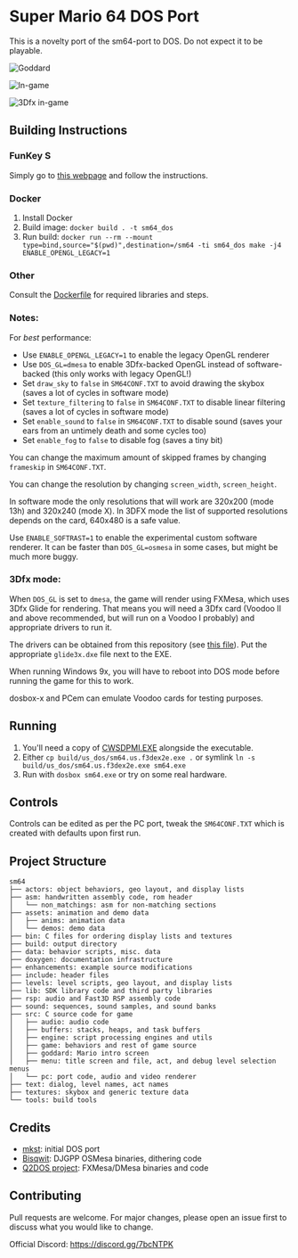 # Super Mario 64 DOS Port

This is a novelty port of the sm64-port to DOS. Do not expect it to be playable.

![Goddard](https://raw.githubusercontent.com/fgsfdsfgs/sm64-port/dos/media/screenshot_00.png)

![In-game](https://raw.githubusercontent.com/fgsfdsfgs/sm64-port/dos/media/screenshot_01.png)

![3Dfx in-game](https://raw.githubusercontent.com/fgsfdsfgs/sm64-port/dos/media/screenshot_02.png)

## Building Instructions

### FunKey S
Simply go to [this webpage](https://colab.research.google.com/drive/1uxUvWPBeIl9XkrRpXphE0kABLMEharGy) and follow the instructions.

### Docker

1. Install Docker
2. Build image: `docker build . -t sm64_dos`
3. Run build: `docker run --rm --mount type=bind,source="$(pwd)",destination=/sm64 -ti sm64_dos make -j4 ENABLE_OPENGL_LEGACY=1`

### Other

Consult the [Dockerfile](./Dockerfile) for required libraries and steps.

### Notes:

For *best* performance:
 - Use `ENABLE_OPENGL_LEGACY=1` to enable the legacy OpenGL renderer
 - Use `DOS_GL=dmesa` to enable 3Dfx-backed OpenGL instead of software-backed (this only works with legacy OpenGL!)
 - Set `draw_sky` to `false` in `SM64CONF.TXT` to avoid drawing the skybox (saves a lot of cycles in software mode)
 - Set `texture_filtering` to `false` in `SM64CONF.TXT` to disable linear filtering (saves a lot of cycles in software mode)
 - Set `enable_sound` to `false` in `SM64CONF.TXT` to disable sound (saves your ears from an untimely death and some cycles too)
 - Set `enable_fog` to `false` to disable fog (saves a tiny bit)

You can change the maximum amount of skipped frames by changing `frameskip` in `SM64CONF.TXT`.

You can change the resolution by changing `screen_width`, `screen_height`.

In software mode the only resolutions that will work are 320x200 (mode 13h) and 320x240 (mode X).
In 3DFX mode the list of supported resolutions depends on the card, 640x480 is a safe value.

Use `ENABLE_SOFTRAST=1` to enable the experimental custom software renderer. It can be faster than `DOS_GL=osmesa` in some cases, but might be much more buggy.

### 3Dfx mode:

When `DOS_GL` is set to `dmesa`, the game will render using FXMesa, which uses 3Dfx Glide for rendering.
That means you will need a 3Dfx card (Voodoo II and above recommended, but will run on a Voodoo I probably) and appropriate
drivers to run it.

The drivers can be obtained from this repository (see [this file](lib/glide3/drivers/README.md)). Put the appropriate
`glide3x.dxe` file next to the EXE.

When running Windows 9x, you will have to reboot into DOS mode before running the game for this to work.

dosbox-x and PCem can emulate Voodoo cards for testing purposes.

## Running

1. You'll need a copy of [CWSDPMI.EXE](https://sandmann.dotster.com/cwsdpmi/) alongside the executable.
2. Either `cp build/us_dos/sm64.us.f3dex2e.exe .` or symlink `ln -s build/us_dos/sm64.us.f3dex2e.exe sm64.exe`
3. Run with `dosbox sm64.exe` or try on some real hardware.

## Controls

Controls can be edited as per the PC port, tweak the `SM64CONF.TXT` which is created with defaults upon first run.

## Project Structure

```
sm64
├── actors: object behaviors, geo layout, and display lists
├── asm: handwritten assembly code, rom header
│   └── non_matchings: asm for non-matching sections
├── assets: animation and demo data
│   ├── anims: animation data
│   └── demos: demo data
├── bin: C files for ordering display lists and textures
├── build: output directory
├── data: behavior scripts, misc. data
├── doxygen: documentation infrastructure
├── enhancements: example source modifications
├── include: header files
├── levels: level scripts, geo layout, and display lists
├── lib: SDK library code and third party libraries
├── rsp: audio and Fast3D RSP assembly code
├── sound: sequences, sound samples, and sound banks
├── src: C source code for game
│   ├── audio: audio code
│   ├── buffers: stacks, heaps, and task buffers
│   ├── engine: script processing engines and utils
│   ├── game: behaviors and rest of game source
│   ├── goddard: Mario intro screen
│   ├── menu: title screen and file, act, and debug level selection menus
│   └── pc: port code, audio and video renderer
├── text: dialog, level names, act names
├── textures: skybox and generic texture data
└── tools: build tools
```

## Credits

 - [mkst](https://github.com/mkst): initial DOS port
 - [Bisqwit](http://bisqwit.iki.fi/): DJGPP OSMesa binaries, dithering code
 - [Q2DOS project](https://bitbucket.org/neozeed/q2dos/src/master/): FXMesa/DMesa binaries and code

## Contributing

Pull requests are welcome. For major changes, please open an issue first to
discuss what you would like to change.

Official Discord: https://discord.gg/7bcNTPK
